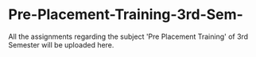 # Pre-Placement-Training-3rd-Sem-
All the assignments regarding the subject 'Pre Placement Training' of 3rd Semester will be uploaded here.
